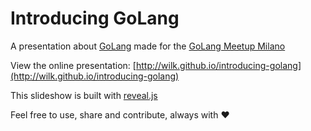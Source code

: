 # Introducing GoLang
A presentation about [GoLang](https://golang.org/) made for the [GoLang Meetup Milano](http://www.meetup.com/Golang-Milano/)

View the online presentation: [http://wilk.github.io/introducing-golang](http://wilk.github.io/introducing-golang)

This slideshow is built with [reveal.js](https://github.com/hakimel/reveal.js/)

Feel free to use, share and contribute, always with ❤